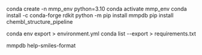 conda create -n mmp_env python=3.10
conda activate mmp_env
conda install -c conda-forge rdkit
python -m pip install mmpdb
pip install chembl_structure_pipeline


conda env export > environment.yml
conda list --export > requirements.txt


mmpdb help-smiles-format
